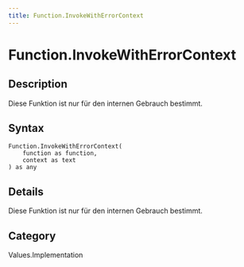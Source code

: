```yaml
---
title: Function.InvokeWithErrorContext
---
```


# Function.InvokeWithErrorContext


## Description

Diese Funktion ist nur für den internen Gebrauch bestimmt.


## Syntax

```powerquery
Function.InvokeWithErrorContext(
    function as function,
    context as text
) as any
```


## Details

Diese Funktion ist nur für den internen Gebrauch bestimmt.



## Category
Values.Implementation
